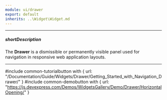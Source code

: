 ```yaml
---
module: ui/drawer
export: default
inherits: ..\Widget\Widget.md
---
```

---
##### shortDescription
The **Drawer** is a dismissible or permanently visible panel used for navigation in responsive web application layouts.

---
#include common-tutorialbutton with {
    url: "/Documentation/Guide/Widgets/Drawer/Getting_Started_with_Navigation_Drawer/" 
}
#include common-demobutton with {
    url: "https://js.devexpress.com/Demos/WidgetsGallery/Demo/Drawer/HorizontalOpening/"
}